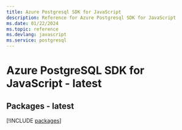 ```yaml
---
title: Azure Postgresql SDK for JavaScript
description: Reference for Azure Postgresql SDK for JavaScript
ms.date: 01/22/2024
ms.topic: reference
ms.devlang: javascript
ms.service: postgresql
---
```

# Azure PostgreSQL SDK for JavaScript - latest
## Packages - latest
[!INCLUDE [packages](postgresql-index.md)]